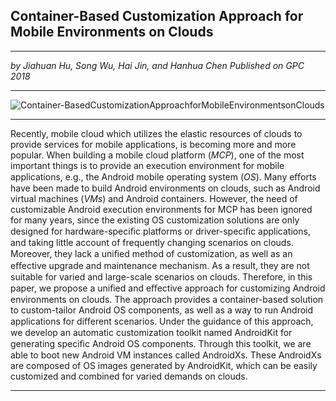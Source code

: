 ## Container-Based Customization Approach for Mobile Environments on Clouds

------------

*by Jiahuan Hu, Song Wu, Hai Jin, and Hanhua Chen*
*Published on GPC 2018*

------------

![Container-BasedCustomizationApproachforMobileEnvironmentsonClouds](https://cdn.img.wenhairu.com/images/2019/10/02/8rZ63.png "Container-BasedCustomizationApproachforMobileEnvironmentsonClouds")

------------

Recently, mobile cloud which utilizes the elastic resources of clouds to provide services for mobile applications, is becoming more and more popular. When building a mobile cloud platform (*MCP*), one of the most important things is to provide an execution environment for mobile applications, e.g., the Android mobile operating system (*OS*). Many eﬀorts have been made to build Android environments on clouds, such as Android virtual machines (*VMs*) and Android containers. However, the need of customizable Android execution environments for MCP has been ignored for many years, since the existing OS customization solutions are only designed for hardware-speciﬁc platforms or driver-speciﬁc applications, and taking little account of frequently changing scenarios on clouds. Moreover, they lack a uniﬁed method of customization, as well as an eﬀective upgrade and maintenance mechanism. As a result, they are not suitable for varied and large-scale scenarios on clouds. Therefore, in this paper, we propose a uniﬁed and eﬀective approach for customizing Android environments on clouds. The approach provides a container-based solution to custom-tailor Android OS components, as well as a way to run Android applications for diﬀerent scenarios. Under the guidance of this approach, we develop an automatic customization toolkit named AndroidKit for generating speciﬁc Android OS components. Through this toolkit, we are able to boot new Android VM instances called AndroidXs. These AndroidXs are composed of OS images generated by AndroidKit, which can be easily customized and combined for varied demands on clouds.

------------

